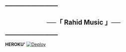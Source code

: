 ━━━━━━━━━━━━━━━━━━━━

<h2 align="center">
    ──「 Rahid Music 」──
</h2>

━━━━━━━━━━━━━━━━━━━━

<b>HEROKU'</b>
[![Deploy](https://www.herokucdn.com/deploy/button.svg)](https://heroku.com/deploy?template=https://github.com/Qadirnesirov/RahidMusic44)